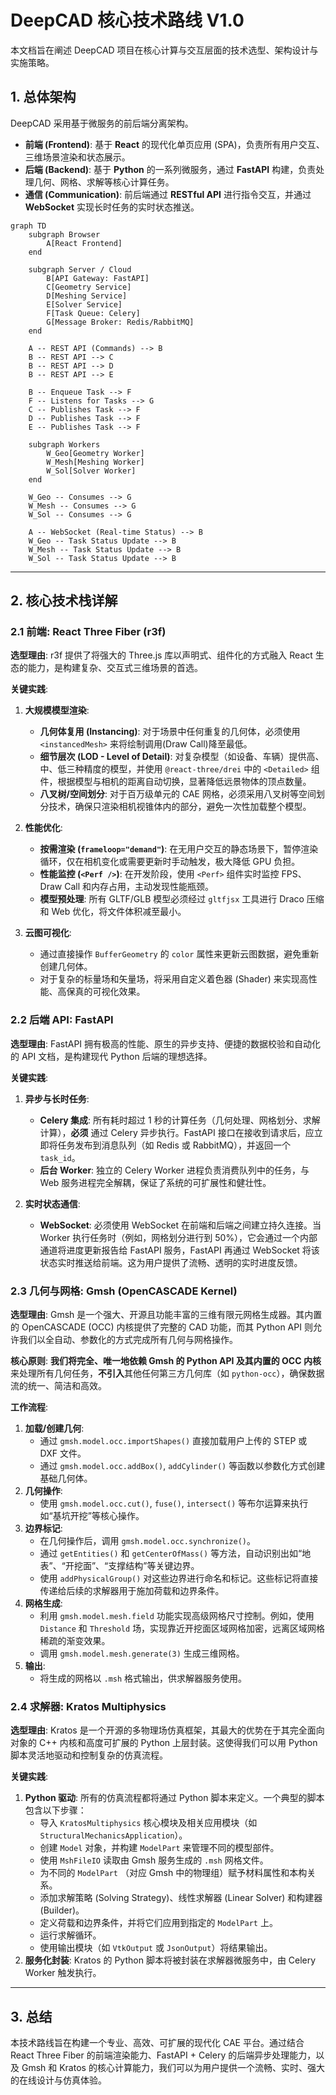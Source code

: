 
# DeepCAD 核心技术路线 V1.0

本文档旨在阐述 DeepCAD 项目在核心计算与交互层面的技术选型、架构设计与实施策略。

## 1. 总体架构

DeepCAD 采用基于微服务的前后端分离架构。

-   **前端 (Frontend)**: 基于 **React** 的现代化单页应用 (SPA)，负责所有用户交互、三维场景渲染和状态展示。
-   **后端 (Backend)**: 基于 **Python** 的一系列微服务，通过 **FastAPI** 构建，负责处理几何、网格、求解等核心计算任务。
-   **通信 (Communication)**: 前后端通过 **RESTful API** 进行指令交互，并通过 **WebSocket** 实现长时任务的实时状态推送。

```mermaid
graph TD
    subgraph Browser
        A[React Frontend]
    end

    subgraph Server / Cloud
        B[API Gateway: FastAPI]
        C[Geometry Service]
        D[Meshing Service]
        E[Solver Service]
        F[Task Queue: Celery]
        G[Message Broker: Redis/RabbitMQ]
    end

    A -- REST API (Commands) --> B
    B -- REST API --> C
    B -- REST API --> D
    B -- REST API --> E

    B -- Enqueue Task --> F
    F -- Listens for Tasks --> G
    C -- Publishes Task --> F
    D -- Publishes Task --> F
    E -- Publishes Task --> F

    subgraph Workers
        W_Geo[Geometry Worker]
        W_Mesh[Meshing Worker]
        W_Sol[Solver Worker]
    end

    W_Geo -- Consumes --> G
    W_Mesh -- Consumes --> G
    W_Sol -- Consumes --> G

    A -- WebSocket (Real-time Status) --> B
    W_Geo -- Task Status Update --> B
    W_Mesh -- Task Status Update --> B
    W_Sol -- Task Status Update --> B

```

---

## 2. 核心技术栈详解

### 2.1 前端: React Three Fiber (r3f)

**选型理由**:
r3f 提供了将强大的 Three.js 库以声明式、组件化的方式融入 React 生态的能力，是构建复杂、交互式三维场景的首选。

**关键实践**:

1.  **大规模模型渲染**:
    -   **几何体复用 (Instancing)**: 对于场景中任何重复的几何体，必须使用 `<instancedMesh>` 来将绘制调用(Draw Call)降至最低。
    -   **细节层次 (LOD - Level of Detail)**: 对复杂模型（如设备、车辆）提供高、中、低三种精度的模型，并使用 `@react-three/drei` 中的 `<Detailed>` 组件，根据模型与相机的距离自动切换，显著降低远景物体的顶点数量。
    -   **八叉树/空间划分**: 对于百万级单元的 CAE 网格，必须采用八叉树等空间划分技术，确保只渲染相机视锥体内的部分，避免一次性加载整个模型。

2.  **性能优化**:
    -   **按需渲染 (`frameloop="demand"`)**: 在无用户交互的静态场景下，暂停渲染循环，仅在相机变化或需要更新时手动触发，极大降低 GPU 负担。
    -   **性能监控 (`<Perf />`)**: 在开发阶段，使用 `<Perf>` 组件实时监控 FPS、Draw Call 和内存占用，主动发现性能瓶颈。
    -   **模型预处理**: 所有 GLTF/GLB 模型必须经过 `gltfjsx` 工具进行 Draco 压缩和 Web 优化，将文件体积减至最小。

3.  **云图可视化**:
    -   通过直接操作 `BufferGeometry` 的 `color` 属性来更新云图数据，避免重新创建几何体。
    -   对于复杂的标量场和矢量场，将采用自定义着色器 (Shader) 来实现高性能、高保真的可视化效果。

### 2.2 后端 API: FastAPI

**选型理由**:
FastAPI 拥有极高的性能、原生的异步支持、便捷的数据校验和自动化的 API 文档，是构建现代 Python 后端的理想选择。

**关键实践**:

1.  **异步与长时任务**:
    -   **Celery 集成**: 所有耗时超过 1 秒的计算任务（几何处理、网格划分、求解计算），**必须** 通过 Celery 异步执行。FastAPI 接口在接收到请求后，应立即将任务发布到消息队列（如 Redis 或 RabbitMQ），并返回一个 `task_id`。
    -   **后台 Worker**: 独立的 Celery Worker 进程负责消费队列中的任务，与 Web 服务进程完全解耦，保证了系统的可扩展性和健壮性。

2.  **实时状态通信**:
    -   **WebSocket**: 必须使用 WebSocket 在前端和后端之间建立持久连接。当 Worker 执行任务时（例如，网格划分进行到 50%），它会通过一个内部通道将进度更新报告给 FastAPI 服务，FastAPI 再通过 WebSocket 将该状态实时推送给前端。这为用户提供了流畅、透明的实时进度反馈。

### 2.3 几何与网格: Gmsh (OpenCASCADE Kernel)

**选型理由**:
Gmsh 是一个强大、开源且功能丰富的三维有限元网格生成器。其内置的 OpenCASCADE (OCC) 内核提供了完整的 CAD 功能，而其 Python API 则允许我们以全自动、参数化的方式完成所有几何与网格操作。

**核心原则**:
**我们将完全、唯一地依赖 Gmsh 的 Python API 及其内置的 OCC 内核** 来处理所有几何任务，**不引入**其他任何第三方几何库（如 `python-occ`），确保数据流的统一、简洁和高效。

**工作流程**:

1.  **加载/创建几何**:
    -   通过 `gmsh.model.occ.importShapes()` 直接加载用户上传的 STEP 或 DXF 文件。
    -   通过 `gmsh.model.occ.addBox()`, `addCylinder()` 等函数以参数化方式创建基础几何体。
2.  **几何操作**:
    -   使用 `gmsh.model.occ.cut()`, `fuse()`, `intersect()` 等布尔运算来执行如“基坑开挖”等核心操作。
3.  **边界标记**:
    -   在几何操作后，调用 `gmsh.model.occ.synchronize()`。
    -   通过 `getEntities()` 和 `getCenterOfMass()` 等方法，自动识别出如“地表”、“开挖面”、“支撑结构”等关键边界。
    -   使用 `addPhysicalGroup()` 对这些边界进行命名和标记。这些标记将直接传递给后续的求解器用于施加荷载和边界条件。
4.  **网格生成**:
    -   利用 `gmsh.model.mesh.field` 功能实现高级网格尺寸控制。例如，使用 `Distance` 和 `Threshold` 场，实现靠近开挖面区域网格加密，远离区域网格稀疏的渐变效果。
    -   调用 `gmsh.model.mesh.generate(3)` 生成三维网格。
5.  **输出**:
    -   将生成的网格以 `.msh` 格式输出，供求解器服务使用。

### 2.4 求解器: Kratos Multiphysics

**选型理由**:
Kratos 是一个开源的多物理场仿真框架，其最大的优势在于其完全面向对象的 C++ 内核和高度可扩展的 Python 上层封装。这使得我们可以用 Python 脚本灵活地驱动和控制复杂的仿真流程。

**关键实践**:

1.  **Python 驱动**: 所有的仿真流程都将通过 Python 脚本来定义。一个典型的脚本包含以下步骤：
    *   导入 `KratosMultiphysics` 核心模块及相关应用模块（如 `StructuralMechanicsApplication`）。
    *   创建 `Model` 对象，并构建 `ModelPart` 来管理不同的模型部件。
    *   使用 `MshFileIO` 读取由 Gmsh 服务生成的 `.msh` 网格文件。
    *   为不同的 `ModelPart` （对应 Gmsh 中的物理组）赋予材料属性和本构关系。
    *   添加求解策略 (Solving Strategy)、线性求解器 (Linear Solver) 和构建器 (Builder)。
    *   定义荷载和边界条件，并将它们应用到指定的 `ModelPart` 上。
    *   运行求解循环。
    *   使用输出模块（如 `VtkOutput` 或 `JsonOutput`）将结果输出。
2.  **服务化封装**: Kratos 的 Python 脚本将被封装在求解器微服务中，由 Celery Worker 触发执行。

---

## 3. 总结

本技术路线旨在构建一个专业、高效、可扩展的现代化 CAE 平台。通过结合 React Three Fiber 的前端渲染能力、FastAPI + Celery 的后端异步处理能力，以及 Gmsh 和 Kratos 的核心计算能力，我们可以为用户提供一个流畅、实时、强大的在线设计与仿真体验。 